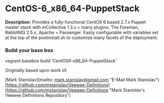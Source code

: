 # CentOS-6_x86_64-PuppetStack
**Description:** Provides a fully-functional CentOS 6 based 2.7.x Puppet master stack with mCollective 1.3.x + many plugins, The Foreman, RabbitMQ 2.5.x, Apache + Passenger. Easily configurable with variables set at the top of the postinstall.sh to customize many facets of the deployment.

### Build your base box
vagrant basebox build 'CentOS6-x86_64-PuppetStack'


Originally based upon work of:

[Mark Stanislav](mailto: mark.stanislav@gmail.com "E-Mail Mark Stanislav") 
[https://github.com/mstanislav/Veewee-Definitions](https://github.com/mstanislav/Veewee-Definitions "Mark Stanislav's Veewee Definitions Repository")
